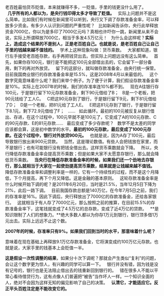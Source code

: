 老百姓最怕货币贬值，本来就赚得不多，一贬值，手里的钱更没什么用了。  
 
**几乎所有的人都以为，是央行钱印得太多才导致了贬值。**
 
实际上问题并不是这么简单。比如我们有时候在新闻里可以听到，央行又下调了存款准备金率，可以释放多少资金。有多少人认识到问题的严重性呢？
 
比如新闻告诉你，央行此举释放资金7000亿，你以为是多印了7000亿元吗？真相也许吓你一跳，新闻里从来不会说，实际上所谓释放7000亿，相当于多发4.5万亿元！
 
为什么会这样呢？**实际上，造成这个结果的不是别人，正是老百姓自己。也就是说，是老百姓自己让自己手里的钱越来越不值钱的。**
 
学术上这种现象叫做：货币乘数。
 
大家都知道，银行左手接受老百姓存款，右手再把钱贷出去。但实际上问题远没有这么简单。
 
首先，如果你存100元，银行是不能把这100元全部借出去的，它会留下一部分备用，剩下的再对外放贷。
 
留下的这部分，就叫做存款准备金，由央行统一保管。目前我国商业银行的存款准备金率是15.5%，这是2008年4月以来最低的。
 
这个数字究竟意味着什么呢？我们来举个例子。为了便于计算，我们假设存款准备金率是10%。实际上在2007年的时候，我们的存准率连10%都不到。
 
现在A往银行存100元，于是银行留下10元存款准备金，剩下90元借给了B；
 
B是一个老板，把90元钱给了工人C。
 
C把这90元存到了银行，于是银行留下9元，剩下81元借给了D；
 
D是一个老板，把81元给了工人E。
 
E把这81元存到了银行，于是银行留下8.1元，剩下72.9元借给了F；
 
......
 
如此循环。最初的100元被反复从银行借出、存进，在这个过程中，100元早就不是100元了，它变成了A的100元存款、C的90元存款、E的81元存款......
 
最后变成了多少存款呢？
 
数学不是太差的同学应该都会算，这是初中数学的水平。**最初的100元存款，最后变成了1000元存款。在这个过程中，银行对外放贷900元。**
 
也就是说，因为A存了100元，最后导致银行放出来900元贷款。
 
当然，这是理论数值。有些人会把钱放在家里，而不是银行；也有可能银行没有把钱全借出去。这样货币乘数就会下降。
 
所以，央行降低存款准备金率会提高货币乘数；但是如果大家不太愿意存银行，那么就会降低货币乘数。
 
**当央行在降低存款准备金率的时候，如果我们还一个劲地去存银行，那么就相当于大家在一起使劲提高货币乘数，结果就是让钱越来越不值钱。**
 
降低存款准备金率和调整利率是一样的，它有一个持续性的过程，而不是这个月降低，下个月提高，再下个月又降低。这是金融的基本原则。
 
这轮存款准备金率是什么时候开始下调的呢？是2011年6月20日，当时是21.5%，当年12月5日下降为21%，此后一路下调。
 
目前我国存款总额是140万亿，在今年7月5日之前，我们的存准率是16%。因此下调后，央行释放出了7000亿的存款准备金，还给各家银行。
 
这就相当于有人存了7000亿元，那么按照之前的推算，在目前15.5%的存款准备金率下，这笔钱就变成了4.5万亿的总存款，变成了近4万亿的贷款。
 
**是知识限制了人们的想象力。**绝大多数人都以为你存1万元到银行，银行顶多借1万元出去。实际上远远不止这个数。
  
**2007年的时候，存准率只有9%。如果我们回到当时的水平，那意味着什么呢？**
  
意味着在现在基础上再释放9.1万亿存款准备金，它将演变成约100万亿元存款。也就是说，大家手里的钱基本上会贬值一半。
  
**这是假设一次性调整的结果**，如果分十次下调呢？那就会产生类似“复利”的问题，会让这个数字更为惊人，有兴趣的同学可以算一下。
 
银行并没有错，因为钱是没有记号的，银行也是无法阻止借出去的钱重新回到银行的。
 
错在很多人不能以平常心看待借贷行为，这有点像人们普遍把“被告”当作坏人一样。一个知识全面的人，绝对不会因为这样无知的偏见影响了自己的决策。
 
**认清它，才能适应它。反正平头百姓注定是不能改变它的。**